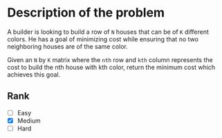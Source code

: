 # Description of the problem

A builder is looking to build a row of `N` houses 
that can be of `K` different colors. 
He has a goal of minimizing cost while ensuring 
that no two neighboring houses are of the same color.

Given an `N` by `K` matrix where the 
`nth` row and `kth` column represents 
the cost to build the nth house with kth color, 
return the minimum cost which achieves this goal.

## Rank 

- [ ] Easy
- [x] Medium
- [ ] Hard